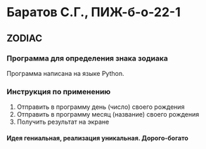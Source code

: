# Баратов С.Г., ПИЖ-б-о-22-1
## ZODIAC
### Программа для определения знака зодиака
Программа написана на языке Python.

### Инструкция по применению
1. Отправить в программу день (число) своего рождения
2. Отправить в программу месяц (название) своего рождения
3. Получить результат на экране

#### Идея гениальная, реализация уникальная. Дорого-богато